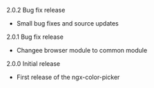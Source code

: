 2.0.2 Bug fix release

  - Small bug fixes and source updates

2.0.1 Bug fix release

  - Changee browser module to common module

2.0.0 Initial release

  - First release of the ngx-color-picker
